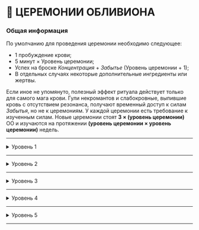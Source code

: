 # 🦴 ЦЕРЕМОНИИ ОБЛИВИОНА

### Общая информация

По умолчанию для проведения церемонии необходимо следующее:

 - 1 пробуждение крови;
 - 5 минут × Уровень церемонии;
 - Успех на броске *Концентрация* + *Забытье* (Уровень церемонии + 1);
 - В отдельных случаях некоторые дополнительные ингредиенты или жертвы.

Если иное не упомянуто, полезный эффект ритуала действует только для самого мага крови. Гули некромантов и слабокровные, выпившие кровь с отсутствием резонанса, получают временный доступ к силам *Забытья*, но не к церемониям. У каждой церемонии есть требование к изученным силам. Новые церемонии стоят **3 × (уровень церемонии)** ОО и изучаются на протяжении **(уровень церемонии × уровень церемонии)** недель.

___

<details>
<summary>Уровень 1</summary>

### ● Дар ложной жизни (💀 Прах к праху) 🍷

- **Стоимость**: 1 пробуждение крови
- **Время на проведение**: 5 минут
- **Ингредиенты**: Человеческое тело (или несколько тел), небольшой сосуд с кровью, флегма, желчь
- **Бросок ритуала**: *Решительность + Обливион* (2)
- **Подготовка**: Вампир обрабатывает смесью тело или тела и проводит над ними церемонию, подымая тела и заставляя выполнять их простые команды, не содержащие условий и не требующие раздумий или расчётов ("подмети пол", "удерживай дверь закрытой", "ходи по периметру дома", "атакуй вот эту цель").
- **Система**: Игрок выполняет бросок церемонии, при успехе поднимая количество трупов, равное уровню *Обливиона* (если их приготовлено не меньше). Критический успех позволяет поднять 2 × (уровень *Обливиона*) трупов. Трупы вновь отключаются после выполнения задачи или уничтожения. Тела не защищают себя и разлагаются с нормальной скоростью.

 **Безмозглый труп** (стандартные и выдающиеся пулы):

  - Физ. 2, Соц. 1, Мент. 1
  - ОЗ 4, СВ 1
  - Запугивание 4
  - Получает поверхностный и летальный урон по правилам для вампиров. Иммунен к солнечному свету. Не может лечить ранения. Получает 1 поверхностный урон ежедневно. Не может быть подвергнут доминированию или убеждению. Не реагирует на движения, слова или физические воздействия (за исключением действий создателя). Может всегда выполнять командные действия для простых задач, даже если у него нет навыков (копать, поднимать, толкать и т. д.)
  - Сопротивления: 3/1.

___

### ● Призвать духа (💀 Связующие оковы) 🍷

- **Стоимость**: 1 пробуждение крови
- **Время на проведение**: 5 минут
- **Ингредиенты**: Одни из оков призрака, фотография или другое визуальное изображение или подпись призрака, кровь заклинателя
- **Бросок ритуала**: *Решительность + Обливион* (2)
- **Подготовка**: Некромант обрабатывает своей кровью оковы призрака, а затем рассматривает изображение или подпись, громко произнося имя призрака. В зависимости от глубины уровня *Подземья*, на котором находится призрак, на его прибытие может понадобиться до нескольких ночей. Если Завеса достаточно тонка, дух может быть вырван через вуаль между мирами благодаря силе оков. Призванный призрак ничем не обязан некроманту и может реагировать совершенно разным образом. Призванные подобным образом призраки не проявляют себя физически, а лишь в виде теней на стене, силуэтов своих бывших тел и голосов. Призраки изъясняются на тех же языках, которые они знали при жизни.
- **Система**: Игрок выполняет бросок церемонии, после чего призрак устремляется к некроманту (если Завеса в этом месте непроницаема, призрак не сможет добраться до заклинателя), при этом перемещение оков после ритуала не поможет призраку. Призрак исчезает, если оковы покинут место проведения церемонии. Призрак также исчезает в конце сцены, если только не была проведена отдельная церемония для удержания призрака.
</details>

___

<details>
<summary>Уровень 2</summary>

### ●● Пробуждение гомункула (💀 Там, где истончается Завеса) 🍷

- **Стоимость**: 1 пробуждение крови
- **Время на проведение**: 10 минут
- **Ингредиенты**: Часть мёртвого тела или труп животного, оружие, которым отсекли часть или убили тело, взвесь из мочи, экскрементов и семени.
- **Бросок ритуала**: *Решительность + Обливион* (3)
- **Подготовка**: Некромант покрывает клинок (или другой подходящий инструмент) отвратительной смесью телесных жидкостей и использует его для отсечения конечности от тела или убийства мелкого животного (не больше мелкого пса; летать после воскрешения животное не сможет). После втирания крови вампира в цель, она воскрешается в виде гомункула, преданного своему хозяину. Гомункул может лазать по стенам, прыгать и эффективно прятаться. Он не способен общаться, однако может телепатически передавать создателю простые образы.
- **Система**: Игрок выполняет бросок церемонии, после чего получает в свое распоряжение слугу-гомункула, способного шпионить, преследовать или запугивать по приказу хозяина. При удалении от создателя на расстояние более 100 метров падает в отключку, вновь пробуждаясь, когда хозяин входит в этот радиус. Остается активным на количество ночей, равное количеству успехов при броске. Критический успех оставляет существо активным навсегда, полный провал приводит к разрушению всех компонентов.

 **Слуга-гомункул** (стандартные и выдающиеся пулы):

  - Физ. 1, Соц. 1, Мент. 1
  - ОЗ 3, СВ 2
  - Атлетика 4, Скрытность 6, Запугивание 4
  - Получает поверхностный и летальный урон по правилам для вампиров. Иммунен к солнечному свету. Не может лечить ранения. Не может быть подвергнут доминированию или убеждению. Не нуждается в ушах или глазах для восприятия окружения. Может телепатически передавать своему хозяину одно простое изображение за сцену.
  - Сопротивления: 3/2.

___

### ●● Подчинить призрака (💀 Там, где истончается Завеса) 🍷

- **Стоимость**: 1 пробуждение крови
- **Время на проведение**: 10 минут
- **Ингредиенты**: «якорь» призрака, кровь заклинателя; предмет (или угроза), которым можно повредить «якорь».
- **Бросок ритуала**: *Решительность + Обливион* против *Решительности* + *Самообладания*
- **Подготовка**: Для использования этой силы вампир должен находиться поблизости от призрака. Некромант разбрызгивает свою кровь в сторону призрака, удерживая возле якоря предмет, которым якорь можно разрушить (нож, молоток, пистолет, источник огня), либо угрожая призраку этой возможностью. Затем вампир и призрак вступают в волевое столкновение.
- **Система**: Вампир выполняет бросок церемонии против *Решительности* + *Самообладания* призрака (или против *СВ*). Если вампир не может физически разрушить якорь, он также должен выполнить бросок *Манипуляции* + *Запугивания* (СЛ = *Самообладание + Решительность* призрака). При успешном броске церемонии вампир может приказать призраку выполнить столько сравнительно сложных задач (шпионаж, исследование, правдивые ответы на вопросы и т. д.) по количеству сдвигов успеха. Два сдвига можно потратить на сложную задачу для призрака (нападение, противоречащее принципам призрака действие). Критический успех позволяет потребовать у призрака выполнение любого действия и обеспечивает полное его повиновение. Призрак служит вампиру до конца хроники или до выполнения задачи, а затем возвращается в *Подземье*, навечно затаив ненависть в адрес некроманта. Если на броске церемонии побеждает призрак, вампир получает поверхностные повреждения ОЗ, равные количеству сдвигов, а призрак сбегает в *Подземье*. Искушение завершается, если вампир атакует призрака. Если вампир наносит урон «якорю», призрак получает 1–3 летального урона СВ и отправляется в *Подземье*, где может в результате мучений стать убийственным *спектралом*.
</details>

___

<details>
<summary>Уровень 3</summary>

### ●●● Принятие призрака (💀 Аура разложения) 🍷

- **Стоимость**: 1 пробуждение крови
- **Время на проведение**: 15 минут
- **Ингредиенты**: ценный для призрака дар, паразитическое насекомое, два зуба изо рта вампира.
- **Бросок ритуала**: *Решительность + Обливион* (**4**)
- **Подготовка**: Для использования этой силы вампир должен находиться поблизости от призрака. Некромант преподносит призраку дар, иногда выливая алкоголь на место захоронения тела призрака, зарывая кошель с золотом, или даже оставляя свежеотрубленную голову одного из прижизненных врагов призрака. Затем вампир вырывает пару своих зубов и прокусывает паразита оставшимися зубами. После того некромант раскрывает рот, предлагая призраку пробраться внутрь.
- **Система**: Вампир позволяет призраку проникнуть внутрь себя, благодаря чему улучшится физическая форма Сородича, будет предоставлен частичный доступ к воспоминаниям призрака, а голос призрака сможет нашёптывать вампиру свои мысли. Вампир выполняет бросок церемонии, если призрак соглашается на предложение, то входит в тело Сородича и может остаться внутри на количество сцен, равное количеству успехов на броске. Пока призрак находится внутри, некромант получает **+2 дайса** к Физическим атрибутам, а также **+2 ОЗ**.
Призрак может попытаться завладеть контролем над телом вампира: если вампир сопротивляется, следует выполнить встречные броски *Концентрации* + *Выдержки*. При провале призрак получает контроль до конца сцены, однако при этом не может выполнять самодеструктивные действия. При критическом успехе призрак полностью изгоняется и отправляется в *Подземье*. При полном провале призрак может заставить вампира поранить себя, но после первого ранения он отправится в *Подземье*. Вампир, чье тело находилось под контролем призрака добровольно или принудительно, восстанавливает **всю СВ** после ухода призрака, так как *Зверь* оказывается угнетён призраком.

___

### ●●● Волочащиеся орды(💀 Аура разложения) 🍷

- **Стоимость**: 1 пробуждение крови
- **Время на проведение**: 15 минут
- **Ингредиенты**: труп (или трупы) человека, недавнее жертвоприношение.
- **Бросок ритуала**: *Решительность + Обливион* (**4**)
- **Подготовка**: The vampire must have a separate corpse in addition to a human prepared for sacrifice. The vampire murders the sacrificial victim, spilling their blood on the corpse or corpses intended for animation. If the Ceremony is successful, the corpses stand (the recent sacrifice does not), revived with the fresh blood, and serve the vampire’s commands, even moderately complex orders such as “kill everyone who enters,” “groan if you see anyone pass this way,” or “terrorize that neighborhood.” Unlike the corpses raised using the Gift of False Life (see p. XX), these animated dead do not sit idle if left without commands, instead attacking anyone around them except for their master.
- **Система**: The player makes their Ceremony roll, possibly incurring Stains in the process depending on the Chronicle Tenets and the Storyteller’s discretion. Due to the amount of blood spilled in this Ceremony, the caster must test to resist hunger frenzy (Difficulty 2). Upon a win a number of aggressive dead equal to the necromancer’s Oblivion rating or the number of prepared bodies (whichever is lower) receive the gift of animation. A critical win doubles their Oblivion rating for the purpose of determining corpses raised. Corpses animated this way do not decay and only enter repose if commanded to by the vampire, if the vampire meets final death, or if they are destroyed. As per the normal rules for temporary Advantages like these (see Vampire: The Masquerade p. 180), their continued usefulness beyond the current story must be ensured with Experience — such as through the Retainers Background (see Vampire: The Masquerade p. 196) — or the aggressive corpses may become unstable and unruly.

 **Агрессивный труп** (стандартные и выдающиеся пулы):

  - Физ. 4, Соц. 1, Мент. 1
  - ОЗ 6, СВ 1
  - Драка 6, Запугивание 5
  - Получает поверхностный и летальный урон по правилам для вампиров. Иммунен к солнечному свету. Не может лечить ранения. Не может быть подвергнут доминированию или убеждению. Не нуждается в ушах или глазах для восприятия окружения. Может всегда выполнять командные действия для простых задач, даже если у него нет навыков (копать, поднимать, толкать и т. д.). Укус наносит +2 летального урона смертным.
  - Сопротивления: 3/2.

___

### ●●● Fortezza Sindonica (💀 Там, где истончается Завеса) 🍷

A modern variation on a powerful Giovanni family warding spell, this Ceremony is kept strictly within the Hecata clan. Intended to severely disable or halt attacks or espionage from other necromancers, this ward pulls tight the veil in such a way that forces any wraith who attempts to cross it to become momentarily stretched between the worlds of the living and the dead

- **Стоимость**: 1 пробуждение крови
- **Время на проведение**: 15 минут
- **Ингредиенты**: Powdered bones, salt, a steel chain long enough to encircle the desired area, the caster’s vitae, a severed human finger, a metal basin
- **Бросок ритуала**: *Решительность + Обливион* (**4**)
- **Подготовка**: The steel chain is laid along the circumference of the desired area, meeting and leaving no gaps. Mixing the ingredients into the basin, the caster dips their hands into the mixture, coating up to the wrist, and applies the mixture by hand along the chain at equidistant intervals. With a final sigil located in the center of the chain, the Ceremony is complete. Wraiths who attempt to cross the chain are dragged into a horrid momentary echo of physical form, often in states of torturous wailing terror. Wraiths so affected are temporarily visible to any casual onlooker, leading to terrifying tales of the appearance of screaming ghosts.
- **Система**: This Ceremony costs three Rouse Checks instead of the usual one, but the caster does not make their Ceremony roll until a wraith attempts to cross the chain, triggering its effect. This Ceremony is strongest when fresh, but lasts a year and a day after it’s performed. If the ward is triggered more than seven days after it was performed, subtract two dice from their pool. The wraith rolls their Willpower in a contest against the caster and if the necromancer succeeds, they inflict torturous pain upon their victim. The wraith suffers three points of Superficial Health damage. For as long as they remain within the boundary, they lose two dice to all Willpower rolls and rolls to use their supernatural abilities. On a critical win from the caster, they may choose to bar the wraith from leaving the boundary until they pass a Difficulty 4 Willpower test, which they may attempt once per scene. The other parameters of this warding Ceremony are identical to Blood Sorcery Warding circles (see Vampire: The Masquerade, p. 275).
If the wraith is possessing an individual or object when they cross the chain, the same effects apply, and the unlucky individual suffers 3 Superficial Willpower damage as the wraith is violently forced from them.

___

### ●●● Починить Завесу (💀 Сковывающие оковы) 🍷

- **Стоимость**: 1 пробуждение крови
- **Время на проведение**: 15 минут
- **Ингредиенты**: ценный для призрака дар, паразитическое насекомое, два зуба изо рта вампира.
- **Бросок ритуала**: *Решительность + Обливион* (**4**)
- **Подготовка**: Для использования этой силы вампир должен находиться поблизости от призрака. Некромант преподносит призраку дар, иногда выливая алкоголь на место захоронения тела призрака, зарывая кошель с золотом, или даже оставляя свежеотрубленную голову одного из прижизненных врагов призрака. Затем вампир вырывает пару своих зубов и прокусывает паразита оставшимися зубами. После того некромант раскрывает рот, предлагая призраку пробраться внутрь.
- **Система**: Вампир позволяет призраку проникнуть внутрь себя, благодаря чему улучшится физическая форма Сородича, будет предоставлен частичный доступ к воспоминаниям призрака, а голос призрака сможет нашёптывать вампиру свои мысли. Вампир выполняет бросок церемонии, если призрак соглашается на предложение, то входит в тело Сородича и может остаться внутри на количество сцен, равное количеству успехов на броске. Пока призрак находится внутри, некромант получает **+2 дайса** к Физическим атрибутам, а также **+2 ОЗ**.
Призрак может попытаться завладеть контролем над телом вампира: если вампир сопротивляется, следует выполнить встречные броски *Концентрации* + *Выдержки*. При провале призрак получает контроль до конца сцены, однако при этом не может выполнять самодеструктивные действия. При критическом успехе призрак полностью изгоняется и отправляется в *Подземье*. При полном провале призрак может заставить вампира поранить себя, но после первого ранения он отправится в *Подземье*. Вампир, чье тело находилось под контролем призрака добровольно или принудительно, восстанавливает **всю СВ** после ухода призрака, так как *Зверь* оказывается угнетён призраком.
</details>

___

<details>
<summary>Уровень 4</summary>

### ●●●● Привязать Духа (💀 Некротическая чума) 🍷

- **Стоимость**: 1 пробуждение крови
- **Время на проведение**: 20 минут
- **Ингредиенты**: A wraith’s fetter, the caster’s vitae, the sacrifice of an innocent human, sufficient salt to surround a property or individual. If the target for haunting is an individual, the necromancer must possess something of their body, such as fingernails, hair, blood, or skin.
- **Бросок ритуала**: *Решительность + Обливион* (**5**)
- **Подготовка**: The vampire must already have a wraith under their control using Compel Spirit (see p. XX). The vampire kills an innocent human (though innocence is subjective, this tends to apply to the young, caregivers, and genuinely pious individuals) in or close to a location or person they want their wraith to haunt. Subsequently, they mix their vitae with sufficient salt to surround the target for haunting, and paint a circle with the mixture. The wraith’s fetter is placed somewhere within the location or the target’s possession. From this point, the wraith is forever bound to the target, unless the vampire cancels the Ceremony, the fetter ever moves from the location or individual’s possession, or the wraith is destroyed. Binding also ends if the necromancer attacks the wraith. Most wraiths bound in this way are furious or melancholic about their plight, and their mood affects the area around them. Many necromancers use this method to defend their havens or haunt their enemies.
- **Система**: Following the steps of the Ceremony, the vampire may incur Stains from the murder depending on the Chronicle Tenets and the Storyteller’s discretion. They make an Oblivion Ceremony roll that cannot be resisted, as the wraith must already be compelled for this power to work. The wraith is bound in perpetuity to the location or individual targeted, with no duration applied to this Ceremony’s effects. Any emotion the wraith feels intensely during its binding affects the inhabitants of the location or the individual to whom it’s bound, with each person affected suffering −2 dice to all rolls made to resist acting or feeling the way the wraith feels. Therefore, an angry wraith may make vampires more inclined to frenzy, while a depressed wraith might make a mortal more likely to stop self-care. Bound wraiths have the same powers as spectres (see Vampire: The Masquerade, p. 377).

___

### ●●●● Расколоть Завесу (💀 Некротическая чума) 🍷

- **Стоимость**: 1 пробуждение крови
- **Время на проведение**: 20 минут
- **Ингредиенты**: A scalpel that’s been used to cut into someone living, chalk or charcoal, a silk sheet, a human sacrifice.
- **Бросок ритуала**: *Решительность + Обливион* (**5**)
- **Подготовка**: The vampire hangs a silk sheet over a wall in a place where the Shroud density (see p. XX) is standard, thin, or frayed. They then murder a human sacrifice against the sheet, usually via some manner of bloodletting,  and as blood coats the sheet, cut it open with a scalpel. The Ceremony widens the portal between the world of the living — which wraiths call the Skinlands — and the Shadowlands. Wraiths who enter the Skinlands via this method take to haunting locations and people, indulging in their passions, and possess humans if their powers allow for it. Some treat the vampire with gratitude for splitting the Shroud, while others enjoy harassing the necromancer responsible.
- **Система**: The caster kills the human sacrifice, which may result in Stains depending on the Chronicle Tenets and the Storyteller’s discretion. When cutting the silk sheet with a scalpel, their player makes the Ceremony roll (with −1 Difficulty if the scalpel was used in the human sacrifice). Due to the amount of blood spilled in this Ceremony, the caster must roll to resist falling into hunger frenzy (Difficulty 2). For every success on the Ceremony roll, the Shroud’s density reduces by a level, down to being absent. Following this Ceremony, vampires can access the Shadowlands with Ex Nihilo (see p. XX) more easily, but importantly, if the Shroud rating is reduced to absent, wraiths can spill into the Skinlands as they see fit for the remainder of the chapter. Once the chapter concludes, a Shroud density of absent increases to frayed and the gateway for wraiths closes.

___

### ●●●● Предсмертный хрип (💀 Роковое предвидение) 🍷

- **Стоимость**: 1 пробуждение крови
- **Время на проведение**: 20 минут
- **Ингредиенты**: 
- **Бросок ритуала**: *Решительность + Обливион* (**5**)
- **Подготовка**: 
- **Система**: 
</details>

___

<details>
<summary>Уровень 5</summary>

### ●●●●● Ex Nihilo (💀 Увядающий дух) 🍷🍷🍷

- **Стоимость**: 3 пробуждение крови
- **Время на проведение**: 25 минут
- **Ингредиенты**: Masks for each participant, a bowl containing sufficient quantity of the caster’s vitae so each participant might coat the soles of their feet in it, two coins of any value per participant.
- **Бросок ритуала**: *Решительность + Обливион* (**6**)
- **Подготовка**: Few Ceremonies of Oblivion come with as much doubt and fear as Ex Nihilo, the ability to migrate into the Shadowlands. This Ceremony enables a physical crossing into the lands of entropy. Vampires who physically enter the Shadowlands may interact with wraiths as if they were solid, but cannot carry objects beyond those on their person with them. Vampires destroyed in the Shadowlands disappear in a vortex of blood and ash, sucked into the false earth beneath their feet. Ex Nihilo appeals to a great many necromancers and mystics who want to study the Shadowlands without the impediment of a time limit. It’s an unmatched method for interviewing ghosts and exploring the necropoli — the cities spirits inhabit. It’s also incredibly dangerous, as many wraiths — especially spectres — seek to destroy vampires, draining them of their Willpower, and there’s always the risk of meeting the ghost of someone the vampire slew years earlier. Such wraiths tend to hold a grudge. The vampire must have used the Split the Shroud Ceremony within this chapter, in the location they’re currently occupying, in order for Ex Nihilo to function. If the Shroud density is reduced to absent, the caster and any companions may enter the Shadowlands from that point, if they don masks to cover their faces, dip or paint their feet in the vampire’s vitae, and carry a coin in each hand.
- **Система**: The user makes three Rouse Checks (sufficient to expend the required vitae) and spends a turn concentrating, expending a Willpower point to prepare for the crossing. They then make their Ceremony roll. If successful, the vampire, a number of companions equal to the number of successes rolled, and any objects on their person may then enter the Shadowlands. The Shadowlands follows several rules that do not exist in the world of the living:
 - Wraiths are capable of physical attacks on vampires (see Vampire: The Masquerade, p. 377 for an average spectre’s stat block) but some are also capable of attacking a vampire’s Willpower specifically, as they drain a vampire’s passion. Defense pools against Willpower drain, which a wraith can attempt up to 3 yards/meters from the vampire, are made up from the vampire’s Resolve + Composure, vs. the attacking wraith’s Strength + Brawl. This attack inflicts Aggravated Willpower damage.
 - Though there is no sun (and therefore no daytime) in the Shadowlands, the vampire must still Rouse the Blood every 24 hours. With no sunlight, they are able to operate without rest.
 - Vampires in the Shadowlands cannot interact with the world of the living in a meaningful way. They can only touch or speak with living creatures by ending this Ceremony, which takes the expenditure of a Willpower point and another Rouse Check in a place where the Shroud isn’t impenetrable. They can see snatches of motion through the Shroud, and a Discipline such as Auspex may enable them to spy from beyond the veil, but for the most part, anything viewed has a Difficulty 4 or more to perceive. 
 - Vampires can use their Disciplines in the Shadowlands just as they can in the land of the living.
 - If a vampire is compelled to feed in the Shadowlands, they cannot obtain sustenance from wraiths without the Passion Feast power (see p. XX), but can feed from mortals or other vampires with them.
 - Oblivion absorbs individuals who lose all Health or Willpower in the Shadowlands. They leave no wraiths if destroyed.
 - Vampires cannot bring wraiths out of the Shadowlands without a Ceremony such as Summon Spirit (see p. XX), which must be used in the land of the living to have this effect. 

___

### ●●●●● Благословение Лазаря (💀 Провиденье Скульд) 🍷

- **Стоимость**: 1 пробуждение крови
- **Время на проведение**: 25 минут
- **Ингредиенты**: One human sacrifice, incense, the heart
of any mammal, powdered silver.
- **Бросок ритуала**: *Решительность + Обливион* (**6**)
- **Подготовка**: The necromancer burns incense to perfume the air before performing an act of human sacrifice, cutting the heart of the victim out and replacing it with the heart of another mammal, though it doesn’t need to be stitched in and working for the Ceremony to function. After pouring a bag of powdered silver over the open eyes of the dying or dead mortal, the vampire invites a wraith to take the deceased mortal as a host. Wraiths cannot be forced to possess a body, but few refuse the opportunity to walk around in semi-living shoes again.
- **Система**: Killing a mortal for this Ceremony may incur Stains, depending on the Chronicle Tenets. If the replacement heart was likewise taken from someone the vampire murdered, that murder might also incur Stains. Following a successful Ceremony roll, a wraith can enter the freshly-dead body and live in it as if it were their own. The wraith must be present during the act of sacrifice. The possessed corpse will wake bearing the wounds that killed it, though the replacement heart is functional (no matter its origin or placement) and the body heals one point of Health damage upon possession. The remaining Health damage recovers with time. The body possesses the same Physical Attributes, Disciplines (if a ghoul), and Backgrounds it had in life. Social and Mental Attributes, Skills, and any form of morality rating match those of the wraith. This possession lasts indefinitely, or until the possessed body dies again or the wraith is exorcised from the host. The body gains no special resistances to harm beyond Disciplines it might have possessed in life.
</details>

___